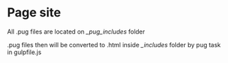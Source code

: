 # Page site

All .pug files are located on *_pug_includes* folder

.pug files then will be converted to .html inside *_includes* folder by pug task in gulpfile.js

